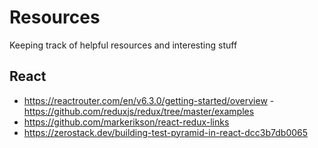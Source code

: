 # Resources
Keeping track of helpful resources and interesting stuff

## React
- https://reactrouter.com/en/v6.3.0/getting-started/overview
-https://github.com/reduxjs/redux/tree/master/examples
- https://github.com/markerikson/react-redux-links
- https://zerostack.dev/building-test-pyramid-in-react-dcc3b7db0065
